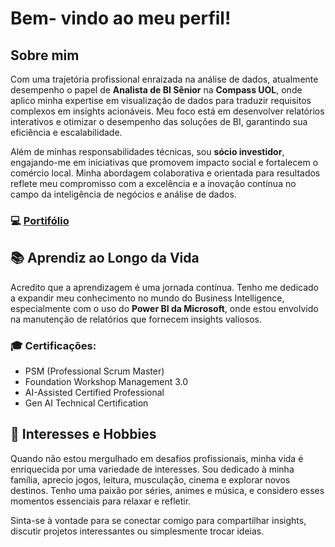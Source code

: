 
# Bem- vindo ao meu perfil!

## Sobre mim

Com uma trajetória profissional enraizada na análise de dados, atualmente desempenho o papel de **Analista de BI Sênior** na **Compass UOL**, onde aplico minha expertise em visualização de dados para traduzir requisitos complexos em insights acionáveis. Meu foco está em desenvolver relatórios interativos e otimizar o desempenho das soluções de BI, garantindo sua eficiência e escalabilidade.

Além de minhas responsabilidades técnicas, sou **sócio investidor**, engajando-me em iniciativas que promovem impacto social e fortalecem o comércio local. Minha abordagem colaborativa e orientada para resultados reflete meu compromisso com a excelência e a inovação contínua no campo da inteligência de negócios e análise de dados.

### 💻 [Portifólio](https://app.xperiun.com/in/httpswwwlinkedincomcompany47consultoriaimplantacaoviewasmembertrue)

## 📚 Aprendiz ao Longo da Vida

Acredito que a aprendizagem é uma jornada contínua. Tenho me dedicado a expandir meu conhecimento no mundo do Business Intelligence, especialmente com o uso do **Power BI da Microsoft**, onde estou envolvido na manutenção de relatórios que fornecem insights valiosos.

### 🎓 Certificações:

- PSM (Professional Scrum Master)
- Foundation Workshop Management 3.0
- AI-Assisted Certified Professional
- Gen AI Technical Certification

## 🌟 Interesses e Hobbies

Quando não estou mergulhado em desafios profissionais, minha vida é enriquecida por uma variedade de interesses. Sou dedicado à minha família, aprecio jogos, leitura, musculação, cinema e explorar novos destinos. Tenho uma paixão por séries, animes e música, e considero esses momentos essenciais para relaxar e refletir.

Sinta-se à vontade para se conectar comigo para compartilhar insights, discutir projetos interessantes ou simplesmente trocar ideias.

